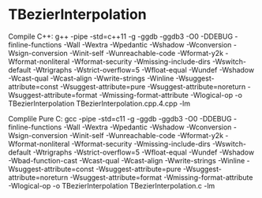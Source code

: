 # TBezierInterpolation
Compile C++:
	g++ -pipe -std=c++11 -g -ggdb -ggdb3 -O0 -DDEBUG -finline-functions -Wall -Wextra -Wpedantic -Wshadow -Wconversion -Wsign-conversion -Winit-self -Wunreachable-code -Wformat-y2k -Wformat-nonliteral -Wformat-security -Wmissing-include-dirs -Wswitch-default -Wtrigraphs -Wstrict-overflow=5 -Wfloat-equal -Wundef -Wshadow -Wcast-qual -Wcast-align -Wwrite-strings -Winline -Wsuggest-attribute=const -Wsuggest-attribute=pure -Wsuggest-attribute=noreturn -Wsuggest-attribute=format -Wmissing-format-attribute -Wlogical-op -o TBezierInterpolation TBezierInterpolation.cpp.4.cpp -lm

Complile Pure C:
	gcc -pipe -std=c11 -g -ggdb -ggdb3 -O0 -DDEBUG -finline-functions -Wall  -Wextra -Wpedantic -Wshadow -Wconversion -Wsign-conversion -Winit-self -Wunreachable-code -Wformat-y2k -Wformat-nonliteral -Wformat-security -Wmissing-include-dirs -Wswitch-default -Wtrigraphs -Wstrict-overflow=5 -Wfloat-equal -Wundef -Wshadow -Wbad-function-cast -Wcast-qual -Wcast-align -Wwrite-strings -Winline -Wsuggest-attribute=const -Wsuggest-attribute=pure -Wsuggest-attribute=noreturn -Wsuggest-attribute=format -Wmissing-format-attribute -Wlogical-op -o TBezierInterpolation TBezierInterpolation.c -lm
